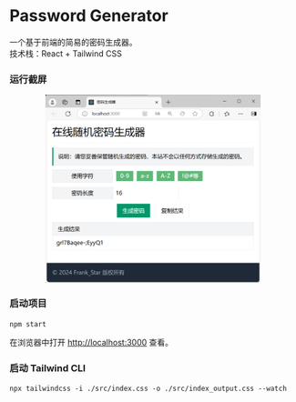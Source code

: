 # Password Generator

一个基于前端的简易的密码生成器。\
技术栈：React + Tailwind CSS

### 运行截屏
<img src="./img_show/page1-1.png" width="75%" class="aligncenter">
<!-- ![image](./img_show/page1-1.png) -->

<style type="text/css">
  .aligncenter {
    clear: both;
    display: block;
    margin: auto;
  }
</style>

### 启动项目
```
npm start
```
在浏览器中打开 [http://localhost:3000](http://localhost:3000) 查看。

### 启动 Tailwind CLI 
```
npx tailwindcss -i ./src/index.css -o ./src/index_output.css --watch
```


